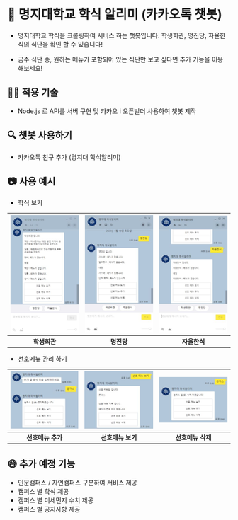 # 🥘 명지대학교 학식 알리미 (카카오톡 챗봇)

* 명지대학교 학식을 크롤링하여 서비스 하는 챗봇입니다. 학생회관, 명진당, 자율한식의 식단을 확인 할 수 있습니다!

* 금주 식단 중, 원하는 메뉴가 포함되어 있는 식단만 보고 싶다면 추가 기능을 이용 해보세요!

## 👨‍💻 적용 기술

* Node.js 로 API를 서버 구현 및 카카오 i 오픈빌더 사용하여 챗봇 제작

## 🔍 챗봇 사용하기

* 카카오톡 친구 추가 (명지대 학식알리미) 

## 📷 사용 예시

* 학식 보기

| ![image1](./img/1.jpg) | ![image2](./img/2.jpg) | ![image3](./img/3.jpg) |
| :----: | :----: | :----: |
| **학생회관** | **명진당** | **자율한식** |

* 선호메뉴 관리 하기

| ![image4](./img/4.JPG) | ![image5](./img/5.JPG) | ![image6](./img/6.JPG) |
| :----: | :----: | :----: |
| **선호메뉴 추가** | **선호메뉴 보기** | **선호메뉴 삭제**|

## 😅 추가 예정 기능

* 인문캠퍼스 / 자연캠퍼스 구분하여 서비스 제공
* 캠퍼스 별 학식 제공
* 캠퍼스 별 미세먼지 수치 제공
* 캠퍼스 별 공지사항 제공
